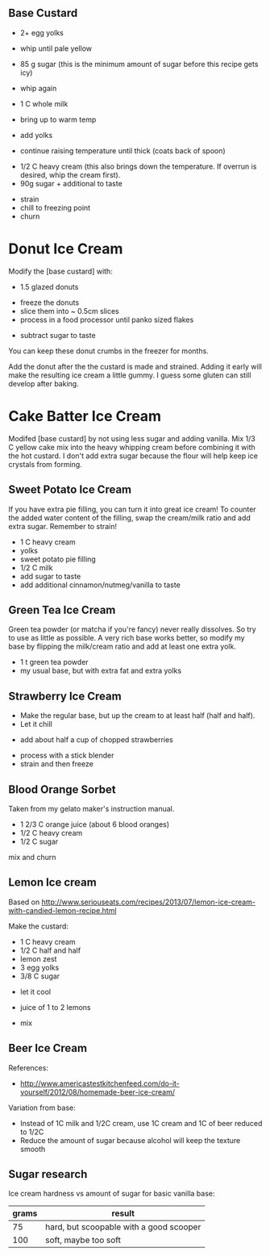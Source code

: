## Base Custard
  + 2+ egg yolks
  - whip until pale yellow
  + 85 g sugar (this is the minimum amount of sugar before this recipe gets icy)
  - whip again

  + 1 C whole milk
  - bring up to warm temp
  + add yolks
  - continue raising temperature until thick (coats back of spoon)

  + 1/2 C heavy cream (this also brings down the temperature. If overrun is
    desired, whip the cream first).
  + 90g sugar + additional to taste
  - strain
  - chill to freezing point
  - churn


# Donut Ice Cream

Modify the [base custard] with:

  + 1.5 glazed donuts
  - freeze the donuts
  - slice them into ~ 0.5cm slices
  - process in a food processor until panko sized flakes
  + subtract sugar to taste

You can keep these donut crumbs in the freezer for months.

Add the donut after the the custard is made and strained. Adding it early will
make the resulting ice cream a little gummy. I guess some gluten can still
develop after baking.


# Cake Batter Ice Cream

Modifed [base custard] by not using less sugar and adding vanilla. Mix 1/3 C
yellow cake mix into the heavy whipping cream before combining it with the hot
custard. I don't add extra sugar because the flour will help keep ice crystals
from forming.


## Sweet Potato Ice Cream

If you have extra pie filling, you can turn it into great ice cream! To counter the added
water content of the filling, swap the cream/milk ratio and add extra sugar. Remember to strain!

  + 1 C heavy cream
  + yolks
  + sweet potato pie filling
  + 1/2 C milk
  + add sugar to taste
  + add additional cinnamon/nutmeg/vanilla to taste

## Green Tea Ice Cream

Green tea powder (or matcha if you're fancy) never really dissolves. So try to use as little as possible.
A very rich base works better, so modify my base by flipping the milk/cream ratio and add at least one extra yolk.

  + 1 t green tea powder
  + my usual base, but with extra fat and extra yolks

## Strawberry Ice Cream

  - Make the regular base, but up the cream to at least half (half and half).
  - Let it chill
  + add about half a cup of chopped strawberries
  - process with a stick blender
  - strain and then freeze

## Blood Orange Sorbet

Taken from my gelato maker's instruction manual.

  + 1 2/3 C orange juice (about 6 blood oranges)
  + 1/2 C heavy cream
  + 1/2 C sugar

mix and churn


## Lemon Ice cream

Based on http://www.seriouseats.com/recipes/2013/07/lemon-ice-cream-with-candied-lemon-recipe.html

Make the custard:

  + 1 C heavy cream
  + 1/2 C half and half
  + lemon zest
  + 3 egg yolks
  + 3/8 C sugar
  - let it cool
  + juice of 1 to 2 lemons
  - mix

## Beer Ice Cream

References:

* http://www.americastestkitchenfeed.com/do-it-yourself/2012/08/homemade-beer-ice-cream/

Variation from base:

* Instead of 1C milk and 1/2C cream, use 1C cream and 1C of beer reduced to 1/2C
* Reduce the amount of sugar because alcohol will keep the texture smooth


## Sugar research

Ice cream hardness vs amount of sugar for basic vanilla base:

| grams | result |
|-------|--------|
| 75    | hard, but scoopable with a good scooper |
| 100   | soft, maybe too soft |
